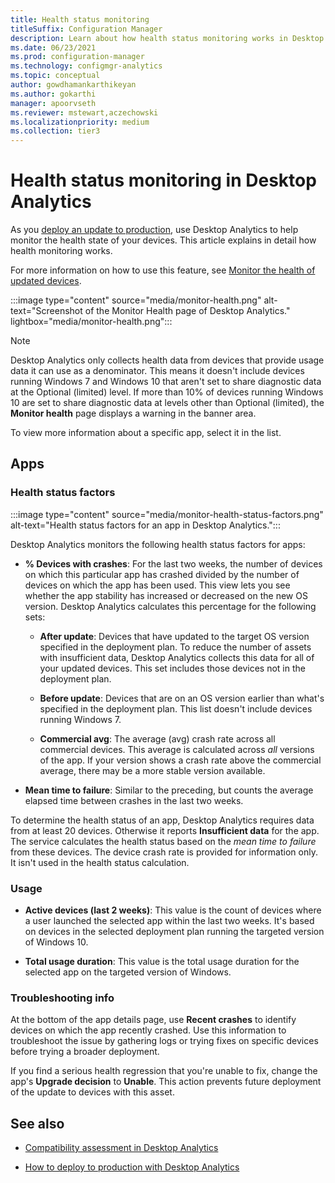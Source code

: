 ```yaml
---
title: Health status monitoring
titleSuffix: Configuration Manager
description: Learn about how health status monitoring works in Desktop Analytics.
ms.date: 06/23/2021
ms.prod: configuration-manager
ms.technology: configmgr-analytics
ms.topic: conceptual
author: gowdhamankarthikeyan
ms.author: gokarthi
manager: apoorvseth
ms.reviewer: mstewart,aczechowski
ms.localizationpriority: medium
ms.collection: tier3
---
```


# Health status monitoring in Desktop Analytics

As you [deploy an update to production](deploy-prod.md), use Desktop Analytics to help monitor the health state of your devices. This article explains in detail how health monitoring works.

For more information on how to use this feature, see [Monitor the health of updated devices](deploy-prod.md#bkmk_monitor).

:::image type="content" source="media/monitor-health.png" alt-text="Screenshot of the Monitor Health page of Desktop Analytics." lightbox="media/monitor-health.png":::

> [!NOTE]  
> Desktop Analytics only collects health data from devices that provide usage data it can use as a denominator. This means it doesn't include devices running Windows 7 and Windows 10 that aren't set to share diagnostic data at the Optional (limited) level. If more than 10% of devices running Windows 10 are set to share diagnostic data at levels other than Optional (limited), the **Monitor health** page displays a warning in the banner area.  

To view more information about a specific app, select it in the list.

## Apps

### Health status factors

:::image type="content" source="media/monitor-health-status-factors.png" alt-text="Health status factors for an app in Desktop Analytics.":::

Desktop Analytics monitors the following health status factors for apps:

- **% Devices with crashes**: For the last two weeks, the number of devices on which this particular app has crashed divided by the number of devices on which the app has been used. This view lets you see whether the app stability has increased or decreased on the new OS version. Desktop Analytics calculates this percentage for the following sets:  

  - **After update**: Devices that have updated to the target OS version specified in the deployment plan. To reduce the number of assets with insufficient data, Desktop Analytics collects this data for all of your updated devices. This set includes those devices not in the deployment plan.  

  - **Before update**: Devices that are on an OS version earlier than what's specified in the deployment plan. This list doesn't include devices running Windows 7.  

  - **Commercial avg**: The average (avg) crash rate across all commercial devices. This average is calculated across *all* versions of the app. If your version shows a crash rate above the commercial average, there may be a more stable version available.  

- **Mean time to failure**: Similar to the preceding, but counts the average elapsed time between crashes in the last two weeks.<!-- 7226213 -->

To determine the health status of an app, Desktop Analytics requires data from at least 20 devices. Otherwise it reports **Insufficient data** for the app. The service calculates the health status based on the *mean time to failure* from these devices. The device crash rate is provided for information only. It isn't used in the health status calculation.

### Usage

<!-- 5533890 -->

- **Active devices (last 2 weeks)**: This value is the count of devices where a user launched the selected app within the last two weeks. It's based on devices in the selected deployment plan running the targeted version of Windows 10.

- **Total usage duration**: This value is the total usage duration for the selected app on the targeted version of Windows.

### Troubleshooting info

At the bottom of the app details page, use **Recent crashes** to identify devices on which the app recently crashed. Use this information to troubleshoot the issue by gathering logs or trying fixes on specific devices before trying a broader deployment.

If you find a serious health regression that you're unable to fix, change the app's **Upgrade decision** to **Unable**. This action prevents future deployment of the update to devices with this asset.

## See also

- [Compatibility assessment in Desktop Analytics](compat-assessment.md)  

- [How to deploy to production with Desktop Analytics](deploy-prod.md)  
